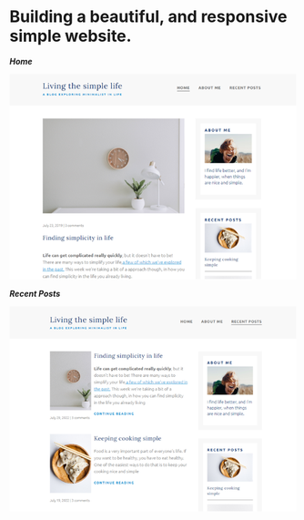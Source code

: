 
# Building a beautiful, and responsive simple website. 

***Home***

![Homepage](/img/github/home-page.png)

***Recent Posts***

![RecentPosts](/img/github/recent-posts.png)
